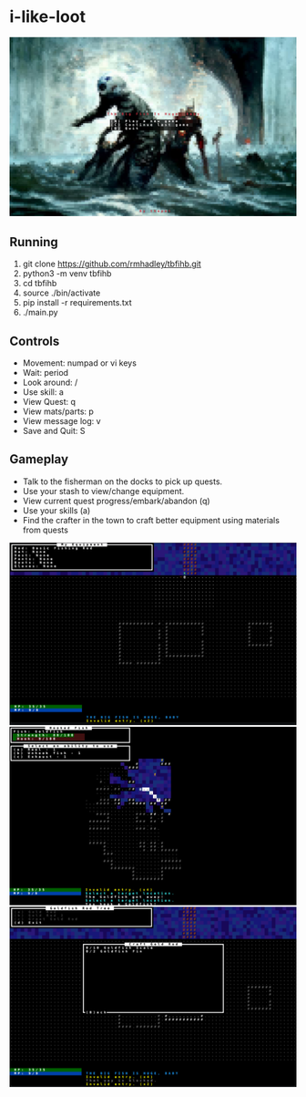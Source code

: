 # i-like-loot

![Main Menu](images/screenshots/main_menu.png?raw=true "Main Menu")

## Running

1. git clone https://github.com/rmhadley/tbfihb.git
1. python3 -m venv tbfihb
1. cd tbfihb
1. source ./bin/activate
1. pip install -r requirements.txt
1. ./main.py

## Controls

* Movement: numpad or vi keys
* Wait: period
* Look around: /
* Use skill: a
* View Quest: q
* View mats/parts: p
* View message log: v
* Save and Quit: S

## Gameplay

* Talk to the fisherman on the docks to pick up quests.
* Use your stash to view/change equipment.
* View current quest progress/embark/abandon (q)
* Use your skills (a) 
* Find the crafter in the town to craft better equipment using materials from quests

![Stash](images/screenshots/stash.png?raw=true "Stash")
![Fishing](images/screenshots/fishing.png?raw=true "Fishing")
![Crafting](images/screenshots/crafting.png?raw=true "Crafting")
